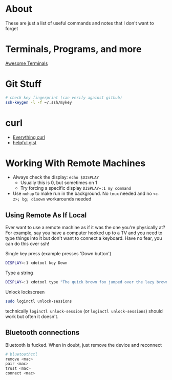 # About
These are just a list of useful commands and notes that I don't want to forget

# Terminals, Programs, and more
[Awesome Terminals](https://github.com/cdleon/awesome-terminals)

# Git Stuff
```bash
# check key fingerprint (can verify against github)
ssh-keygen -l -f ~/.ssh/mykey
```

# curl
- [Everything curl](https://everything.curl.dev/index.html)
- [helpful gist](https://gist.github.com/subfuzion/08c5d85437d5d4f00e58)

# Working With Remote Machines
- Always check the display: `echo $DISPLAY`
    - Usually this is 0, but sometimes on 1
    - Try forcing a specific display `DISPLAY=:1 my command`
- Use `nohup` to make run in the background. No `tmux` needed and no `<c-z>; bg;
disown` workarounds needed

## Using Remote As If Local
Ever want to use a remote machine as if it was the one you're physically at?
For example, say you have a computer hooked up to a TV and you need to type
things into it but don't want to connect a keyboard.
Have no fear, you can do this over ssh!

Single key press (example presses 'Down button')
```bash
DISPLAY=:1 xdotool key Down
```

Type a string
```bash
DISPLAY=:1 xdotool type "The quick brown fox jumped over the lazy brown dog."
```
Unlock lockscreen
```bash
sudo loginctl unlock-sessions
```
technically `loginctl unlock-session` (or `loginctl unlock-sessions`) should
work but often it doesn't.

## Bluetooth connections
Bluetooth is fucked. 
When in doubt, just remove the device and reconnect
```bash
# bluetoothctl
remove <mac>
pair <mac>
trust <mac>
connect <mac>
```
